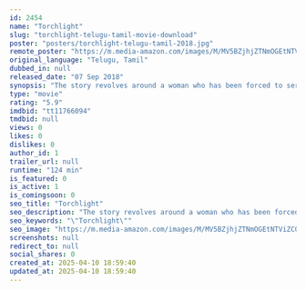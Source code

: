 ```yaml
---
id: 2454
name: "Torchlight"
slug: "torchlight-telugu-tamil-movie-download"
poster: "posters/torchlight-telugu-tamil-2018.jpg"
remote_poster: "https://m.media-amazon.com/images/M/MV5BZjhjZTNmOGEtNTViZC00NmYxLTg1NjMtYTBkMmM2ZTU2YTYzXkEyXkFqcGc@._V1_SX300.jpg"
original_language: "Telugu, Tamil"
dubbed_in: null
released_date: "07 Sep 2018"
synopsis: "The story revolves around a woman who has been forced to serve as a sex worker."
type: "movie"
rating: "5.9"
imdbid: "tt11766094"
tmdbid: null
views: 0
likes: 0
dislikes: 0
author_id: 1
trailer_url: null
runtime: "124 min"
is_featured: 0
is_active: 1
is_comingsoon: 0
seo_title: "Torchlight"
seo_description: "The story revolves around a woman who has been forced to serve as a sex worker."
seo_keywords: "\"Torchlight\""
seo_image: "https://m.media-amazon.com/images/M/MV5BZjhjZTNmOGEtNTViZC00NmYxLTg1NjMtYTBkMmM2ZTU2YTYzXkEyXkFqcGc@._V1_SX300.jpg"
screenshots: null
redirect_to: null
social_shares: 0
created_at: 2025-04-10 18:59:40
updated_at: 2025-04-10 18:59:40
---
```


